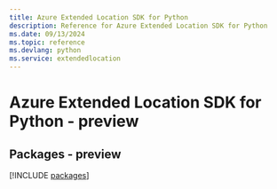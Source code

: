 ```yaml
---
title: Azure Extended Location SDK for Python
description: Reference for Azure Extended Location SDK for Python
ms.date: 09/13/2024
ms.topic: reference
ms.devlang: python
ms.service: extendedlocation
---
```

# Azure Extended Location SDK for Python - preview
## Packages - preview
[!INCLUDE [packages](extended-location-index.md)]